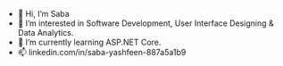 - 👋 Hi, I’m Saba
- 👀 I’m interested in Software Development, User Interface Designing & Data Analytics.
- 🌱 I’m currently learning ASP.NET Core.
- 📫 linkedin.com/in/saba-yashfeen-887a5a1b9

<!---
sabay79/sabay79 is a ✨ special ✨ repository because its `README.md` (this file) appears on your GitHub profile.
You can click the Preview link to take a look at your changes.
--->
